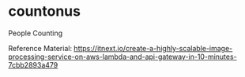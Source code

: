 # countonus
People Counting

Reference Material:
https://itnext.io/create-a-highly-scalable-image-processing-service-on-aws-lambda-and-api-gateway-in-10-minutes-7cbb2893a479

